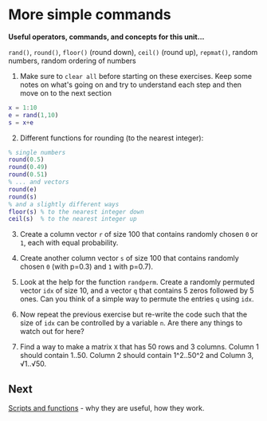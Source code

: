 #  More simple commands


**Useful operators, commands, and concepts for this unit...**

``rand()``, ``round()``, ``floor()`` (round down), ``ceil()`` (round up), ``repmat()``, random numbers, random ordering of numbers

1. Make sure to ``clear all`` before starting on these exercises. Keep some notes on what's going on and try to understand each step and then move on to the next section
```matlab
x = 1:10
e = rand(1,10)
s = x+e
```

2. Different functions for rounding (to the nearest integer):
```matlab
% single numbers
round(0.5)
round(0.49)
round(0.51)
% ... and vectors
round(e)
round(s)
% and a slightly different ways
floor(s) % to the nearest integer down
ceil(s)	 % to the nearest integer up
```

3. Create a column vector ``r`` of size 100 that contains randomly chosen ``0`` or ``1``, each with equal probability.

4. Create another column vector ``s`` of size 100 that contains randomly chosen ``0`` (with p=0.3) and ``1`` with p=0.7).

5. Look at the help for the function ``randperm``. Create a randomly permuted vector ``idx`` of size 10, and a vector ``q`` that contains 5 zeros followed by 5 ones. Can you think of a simple way to permute the entries ``q`` using ``idx``.

6. Now repeat the previous exercise but re-write the code such that the size of ``idx`` can be controlled by a variable ``n``. Are there any things to watch out for here?

7. Find a way to make a matrix ``X`` that has 50 rows and 3 columns. Column 1 should contain 1..50. Column 2 should contain 1^2..50^2 and Column 3, √1..√50.


##  Next

[Scripts and functions](04-scriptsAndFunctions.md) - why they are useful, how they work.
